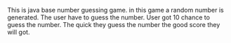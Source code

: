 This is java base number guessing game.
in this game a random number is generated.
The user have to guess the number.
User got 10 chance to guess the number.
The quick they guess the number the good score they will got.
